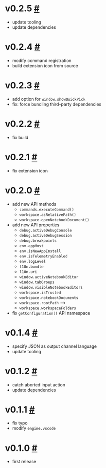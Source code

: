 # v0.2.5 [#](https://github.com/idleberg/vscode-extension-api/releases/tag/v0.2.5)

- update tooling
- update dependencies

# v0.2.4 [#](https://github.com/idleberg/vscode-extension-api/releases/tag/v0.2.4)

- modify command registration
- build extension icon from source

# v0.2.3 [#](https://github.com/idleberg/vscode-extension-api/releases/tag/v0.2.3)

- add option for `window.showQuickPick`
- fix: force bundling third-party dependencies

# v0.2.2 [#](https://github.com/idleberg/vscode-extension-api/releases/tag/v0.2.2)

- fix build

# v0.2.1 [#](https://github.com/idleberg/vscode-extension-api/releases/tag/v0.2.1)

- fix extension icon

# v0.2.0 [#](https://github.com/idleberg/vscode-extension-api/releases/tag/v0.2.0)

- add new API methods
  - `commands.executeCommand()`
  - `workspace.asRelativePath()`
  - `workspace.openNotebookDocument()`
- add new API properties
  - `debug.activeDebugConsole`
  - `debug.activeDebugSession`
  - `debug.breakpoints`
  - `env.appHost`
  - `env.isNewAppInstall`
  - `env.isTelemetryEnabled`
  - `env.logLevel`
  - `l10n.bundle`
  - `l10n.uri`
  - `window.activeNotebookEditor`
  - `window.tabGroups`
  - `window.visibleNotebookEditors`
  - `workspace.isTrusted`
  - `workspace.notebookDocuments`
  - `workspace.rootPath` -->
  - `workspace.workspaceFolders`
- fix `getConfiguration()` API namespace

# v0.1.4 [#](https://github.com/idleberg/vscode-extension-api/releases/tag/v0.1.4)

- specify JSON as output channel language
- update tooling

# v0.1.2 [#](https://github.com/idleberg/vscode-extension-api/releases/tag/v0.1.2)

- catch aborted input action
- update dependencies

# v0.1.1 [#](https://github.com/idleberg/vscode-extension-api/releases/tag/v0.1.1)

- fix typo
- modify `engine.vscode`

# v0.1.0 [#](https://github.com/idleberg/vscode-extension-api/releases/tag/v0.1.0)

- first release
